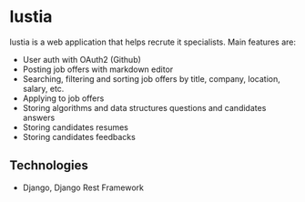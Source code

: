 # Iustia

Iustia is a web application that helps recrute it specialists. Main features are:
- User auth with OAuth2 (Github)
- Posting job offers with markdown editor
- Searching, filtering and sorting job offers by title, company, location, salary, etc.
- Applying to job offers
- Storing algorithms and data structures questions and candidates answers 
- Storing candidates resumes
- Storing candidates feedbacks

## Technologies

- Django, Django Rest Framework

